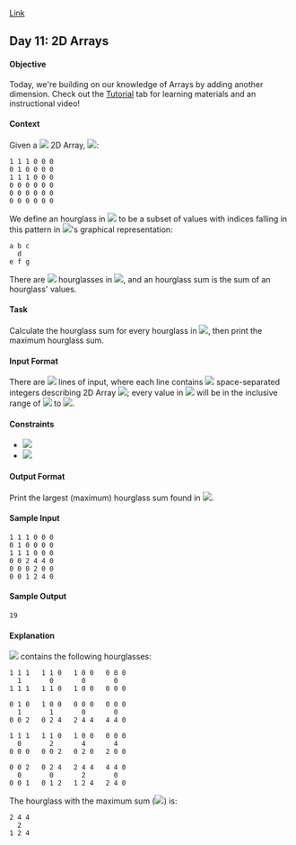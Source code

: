 [Link](https://www.hackerrank.com/challenges/30-2d-arrays/problem)

## Day 11: 2D Arrays

#### Objective
Today, we're building on our knowledge of Arrays by adding another dimension. Check out the [Tutorial](https://www.hackerrank.com/challenges/30-2d-arrays/tutorial) tab for learning materials and an instructional video!

#### Context
Given a <img src="https://latex.codecogs.com/svg.latex?\Large&space;6\times{6}"> 2D Array, <img src="https://latex.codecogs.com/svg.latex?\Large&space;A">:
```
1 1 1 0 0 0
0 1 0 0 0 0
1 1 1 0 0 0
0 0 0 0 0 0
0 0 0 0 0 0
0 0 0 0 0 0
```
We define an hourglass in <img src="https://latex.codecogs.com/svg.latex?\Large&space;A"> to be a subset of values with indices falling in this pattern in <img src="https://latex.codecogs.com/svg.latex?\Large&space;A">'s graphical representation:
```
a b c
  d
e f g
```
There are <img src="https://latex.codecogs.com/svg.latex?\Large&space;16"> hourglasses in <img src="https://latex.codecogs.com/svg.latex?\Large&space;A">, and an hourglass sum is the sum of an hourglass' values.

#### Task
Calculate the hourglass sum for every hourglass in <img src="https://latex.codecogs.com/svg.latex?\Large&space;A">, then print the maximum hourglass sum.

#### Input Format

There are <img src="https://latex.codecogs.com/svg.latex?\Large&space;6"> lines of input, where each line contains <img src="https://latex.codecogs.com/svg.latex?\Large&space;inputStrin6g"> space-separated integers describing 2D Array <img src="https://latex.codecogs.com/svg.latex?\Large&space;A">; every value in <img src="https://latex.codecogs.com/svg.latex?\Large&space;A"> will be in the inclusive range of <img src="https://latex.codecogs.com/svg.latex?\Large&space;-9"> to <img src="https://latex.codecogs.com/svg.latex?\Large&space;9">.

#### Constraints
- <img src="https://latex.codecogs.com/svg.latex?\Large&space;-9\le{A[i][j]}\le{9}">
- <img src="https://latex.codecogs.com/svg.latex?\Large&space;0\le{i,j}\le{5}">
#### Output Format

Print the largest (maximum) hourglass sum found in <img src="https://latex.codecogs.com/svg.latex?\Large&space;A">.

#### Sample Input
```
1 1 1 0 0 0
0 1 0 0 0 0
1 1 1 0 0 0
0 0 2 4 4 0
0 0 0 2 0 0
0 0 1 2 4 0
```
#### Sample Output
```
19
```
#### Explanation

<img src="https://latex.codecogs.com/svg.latex?\Large&space;A"> contains the following hourglasses:
```
1 1 1   1 1 0   1 0 0   0 0 0
  1       0       0       0
1 1 1   1 1 0   1 0 0   0 0 0

0 1 0   1 0 0   0 0 0   0 0 0
  1       1       0       0
0 0 2   0 2 4   2 4 4   4 4 0

1 1 1   1 1 0   1 0 0   0 0 0
  0       2       4       4
0 0 0   0 0 2   0 2 0   2 0 0

0 0 2   0 2 4   2 4 4   4 4 0
  0       0       2       0
0 0 1   0 1 2   1 2 4   2 4 0
```
The hourglass with the maximum sum (<img src="https://latex.codecogs.com/svg.latex?\Large&space;19">) is:
```
2 4 4
  2
1 2 4
```
